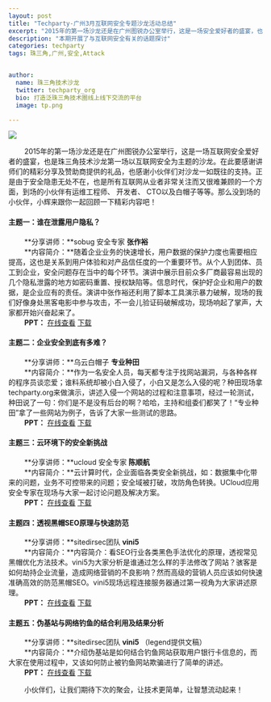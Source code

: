 ```yaml
---
layout: post
title: "Techparty-广州3月互联网安全专题沙龙活动总结"
excerpt: "2015年的第一场沙龙还是在广州图锐办公室举行，这是一场安全爱好者的盛宴，也是珠三角技术沙龙第一场以互联网安全为主题的沙龙。在此要感谢讲师们的精彩分享及赞助商提供的礼品，也感谢小伙伴们对沙龙一如既往的支持。正是由于安全隐患无处不在，也是所有互联网从业者非常关注的一个方向，到场的小伙伴有运维工程师、 开发者、 CTO以及白帽子等等。那么没到场的小伙伴，让小辉来跟你一起回顾一下精彩内容吧！"
description: "本期开展了与互联网安全有关的话题探讨"
categories: techparty
tags: 珠三角,广州,安全,Attack


author:
  name: 珠三角技术沙龙
  twitter: techparty_org
  bio: 打造泛珠三角技术圈线上线下交流的平台
  image: tp.png

---
```

![](/images/events/2015-03-photo.jpg)

&nbsp;&nbsp;&nbsp;&nbsp;&nbsp;&nbsp;&nbsp;&nbsp;2015年的第一场沙龙还是在广州图锐办公室举行，这是一场互联网安全爱好者的盛宴，也是珠三角技术沙龙第一场以互联网安全为主题的沙龙。在此要感谢讲师们的精彩分享及赞助商提供的礼品，也感谢小伙伴们对沙龙一如既往的支持。正是由于安全隐患无处不在，也是所有互联网从业者非常关注而又很难兼顾的一个方面，到场的小伙伴有运维工程师、 开发者、 CTO以及白帽子等等。那么没到场的小伙伴，小辉来跟你一起回顾一下精彩内容吧！

#### 主题一：谁在泄露用户隐私？

&nbsp;&nbsp;&nbsp;&nbsp;&nbsp;&nbsp;&nbsp;&nbsp;**分享讲师：**sobug 安全专家   **张作裕**  
&nbsp;&nbsp;&nbsp;&nbsp;&nbsp;&nbsp;&nbsp;&nbsp;**内容简介：**随着企业业务的快速增长，用户数据的保护力度也需要相应提高，这也是关系到用户体验和对产品信任度的一个重要环节。从个人到团体、员工到企业，安全问题存在当中的每个环节。演讲中展示目前众多厂商最容易出现的几个隐私泄露的地方如密码重置、授权缺陷等。信息时代，保护好企业和用户的数据，是企业应有的责任。演讲中张作裕还利用了脚本工具演示暴力破解，现场的我们好像身处黑客电影中参与攻击，不一会儿验证码破解成功，现场响起了掌声，大家都开始兴奋起来了。  
&nbsp;&nbsp;&nbsp;&nbsp;&nbsp;&nbsp;&nbsp;&nbsp;**PPT：** 
[在线查看](http://www.jianggaowang.com/slides/69) 
[下载](http://jianggaowang.qiniudn.com/slides/dGEmHXSQinRJj8iYZ5lYQlIBXkDDN1.pdf)

#### 主题二：企业安全到底有多难？

&nbsp;&nbsp;&nbsp;&nbsp;&nbsp;&nbsp;&nbsp;&nbsp;**分享讲师：**乌云白帽子   **专业种田**  
&nbsp;&nbsp;&nbsp;&nbsp;&nbsp;&nbsp;&nbsp;&nbsp;**内容简介：**作为一名安全人员，每天都专注于找网站漏洞，与各种各样的程序员谈恋爱；谁料系统却被小白入侵了，小白又是怎么入侵的呢？种田现场拿techparty.org来做演示，讲述入侵一个网站的过程和注意事项，经过一轮测试，种田说了一句：你们是不是没有后台的啊？哈哈，主持和组委们都笑了！“专业种田”拿了一些网站为例子，告诉了大家一些测试的思路。  
&nbsp;&nbsp;&nbsp;&nbsp;&nbsp;&nbsp;&nbsp;&nbsp;**PPT：** 
[在线查看](http://www.jianggaowang.com/slides/72) 
[下载](http://jianggaowang.qiniudn.com/slides/5QnmNSrkTIhm26JvcA52KATWAh2pMj.pdf)

#### 主题三：云环境下的安全新挑战

&nbsp;&nbsp;&nbsp;&nbsp;&nbsp;&nbsp;&nbsp;&nbsp;**分享讲师：**ucloud 安全专家 **陈顺航**  
&nbsp;&nbsp;&nbsp;&nbsp;&nbsp;&nbsp;&nbsp;&nbsp;**内容简介：**云计算时代，企业面临各类安全新挑战，如：数据集中化带来的问题，业务不可控带来的问题；安全域被打破，攻防角色转换。UCloud应用安全专家在现场与大家一起讨论问题及解决方案。  
&nbsp;&nbsp;&nbsp;&nbsp;&nbsp;&nbsp;&nbsp;&nbsp;**PPT：** 
[在线查看](http://www.jianggaowang.com/slides/70)
[下载](http://jianggaowang.qiniudn.com/slides/H1DfvENuWH1XVsicvPDElXRKBF6D6V.pdf)

#### 主题四：透视黑帽SEO原理与快速防范

&nbsp;&nbsp;&nbsp;&nbsp;&nbsp;&nbsp;&nbsp;&nbsp;**分享讲师：**sitedirsec团队 **vini5**  
&nbsp;&nbsp;&nbsp;&nbsp;&nbsp;&nbsp;&nbsp;&nbsp;**内容简介：**内容简介：看SEO行业各类黑色手法优化的原理，透视常见黑帽优化方法技术。vini5为大家分析是谁通过怎么样的手法修改了网站？骇客是如何劫持企业流量，造成网络营销的不良影响？然而高级的营销人员应该如何快速准确高效的防范黑帽SEO。vini5现场远程连接服务器通过第一视角为大家讲述原理。  
&nbsp;&nbsp;&nbsp;&nbsp;&nbsp;&nbsp;&nbsp;&nbsp;**PPT：** 
[在线查看](http://www.jianggaowang.com/slides/71)
[下载](http://jianggaowang.qiniudn.com/slides/hUXs6wgEDgLl6HnBA2P2XOsrF26qI7.pdf)

#### 主题五：伪基站与网络钓鱼的结合利用及结果分析

&nbsp;&nbsp;&nbsp;&nbsp;&nbsp;&nbsp;&nbsp;&nbsp;**分享讲师：**sitedirsec团队 **vini5**  （legend提供文稿）  
&nbsp;&nbsp;&nbsp;&nbsp;&nbsp;&nbsp;&nbsp;&nbsp;**内容简介：**介绍伪基站是如何结合钓鱼网站获取用户银行卡信息的，而大家在使用过程中，又该如何防止被钓鱼网站欺骗进行了简单的讲述。  
&nbsp;&nbsp;&nbsp;&nbsp;&nbsp;&nbsp;&nbsp;&nbsp;**PPT：** 
[在线查看](http://www.jianggaowang.com/slides/73)
[下载](http://jianggaowang.qiniudn.com/slides/wHtr4hXS74hk4rdypSUtVypKuMtmxe.pdf)

&nbsp;&nbsp;&nbsp;&nbsp;&nbsp;&nbsp;&nbsp;&nbsp;小伙伴们，让我们期待下次的聚会，让技术更简单，让智慧流动起来！
